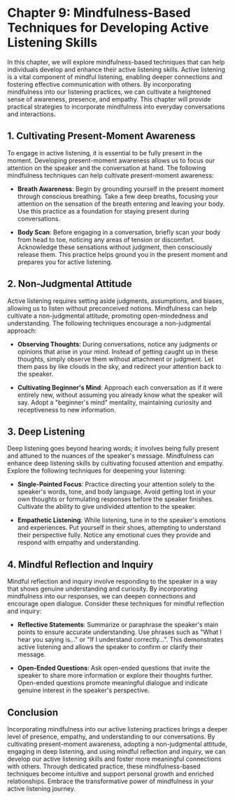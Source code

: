 Chapter 9: Mindfulness-Based Techniques for Developing Active Listening Skills
==============================================================================

In this chapter, we will explore mindfulness-based techniques that can help individuals develop and enhance their active listening skills. Active listening is a vital component of mindful listening, enabling deeper connections and fostering effective communication with others. By incorporating mindfulness into our listening practices, we can cultivate a heightened sense of awareness, presence, and empathy. This chapter will provide practical strategies to incorporate mindfulness into everyday conversations and interactions.

**1. Cultivating Present-Moment Awareness**
-------------------------------------------

To engage in active listening, it is essential to be fully present in the moment. Developing present-moment awareness allows us to focus our attention on the speaker and the conversation at hand. The following mindfulness techniques can help cultivate present-moment awareness:

* **Breath Awareness**: Begin by grounding yourself in the present moment through conscious breathing. Take a few deep breaths, focusing your attention on the sensation of the breath entering and leaving your body. Use this practice as a foundation for staying present during conversations.

* **Body Scan**: Before engaging in a conversation, briefly scan your body from head to toe, noticing any areas of tension or discomfort. Acknowledge these sensations without judgment, then consciously release them. This practice helps ground you in the present moment and prepares you for active listening.

**2. Non-Judgmental Attitude**
------------------------------

Active listening requires setting aside judgments, assumptions, and biases, allowing us to listen without preconceived notions. Mindfulness can help cultivate a non-judgmental attitude, promoting open-mindedness and understanding. The following techniques encourage a non-judgmental approach:

* **Observing Thoughts**: During conversations, notice any judgments or opinions that arise in your mind. Instead of getting caught up in these thoughts, simply observe them without attachment or judgment. Let them pass by like clouds in the sky, and redirect your attention back to the speaker.

* **Cultivating Beginner's Mind**: Approach each conversation as if it were entirely new, without assuming you already know what the speaker will say. Adopt a "beginner's mind" mentality, maintaining curiosity and receptiveness to new information.

**3. Deep Listening**
---------------------

Deep listening goes beyond hearing words; it involves being fully present and attuned to the nuances of the speaker's message. Mindfulness can enhance deep listening skills by cultivating focused attention and empathy. Explore the following techniques for deepening your listening:

* **Single-Pointed Focus**: Practice directing your attention solely to the speaker's words, tone, and body language. Avoid getting lost in your own thoughts or formulating responses before the speaker finishes. Cultivate the ability to give undivided attention to the speaker.

* **Empathetic Listening**: While listening, tune in to the speaker's emotions and experiences. Put yourself in their shoes, attempting to understand their perspective fully. Notice any emotional cues they provide and respond with empathy and understanding.

**4. Mindful Reflection and Inquiry**
-------------------------------------

Mindful reflection and inquiry involve responding to the speaker in a way that shows genuine understanding and curiosity. By incorporating mindfulness into our responses, we can deepen connections and encourage open dialogue. Consider these techniques for mindful reflection and inquiry:

* **Reflective Statements**: Summarize or paraphrase the speaker's main points to ensure accurate understanding. Use phrases such as "What I hear you saying is..." or "If I understand correctly...". This demonstrates active listening and allows the speaker to confirm or clarify their message.

* **Open-Ended Questions**: Ask open-ended questions that invite the speaker to share more information or explore their thoughts further. Open-ended questions promote meaningful dialogue and indicate genuine interest in the speaker's perspective.

**Conclusion**
--------------

Incorporating mindfulness into our active listening practices brings a deeper level of presence, empathy, and understanding to our conversations. By cultivating present-moment awareness, adopting a non-judgmental attitude, engaging in deep listening, and using mindful reflection and inquiry, we can develop our active listening skills and foster more meaningful connections with others. Through dedicated practice, these mindfulness-based techniques become intuitive and support personal growth and enriched relationships. Embrace the transformative power of mindfulness in your active listening journey.
